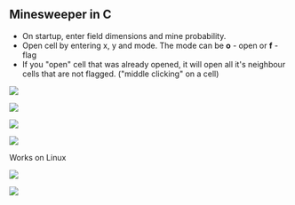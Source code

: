 ## Minesweeper in C

- On startup, enter field dimensions and mine probability.
- Open cell by entering x, y and mode. The mode can be **o** - open or **f** - flag
- If you "open" cell that was already opened, it will open all it's neighbour cells that are not flagged. ("middle clicking" on a cell)

![](https://i.imgur.com/syudTPM.png)

![](https://i.imgur.com/jUY1JlH.png)

![](https://i.imgur.com/kFo725K.png)

![](https://i.imgur.com/B7Tmkp3.png)

Works on Linux

![](https://i.imgur.com/ZBYuCIa.png)

![](https://i.imgur.com/QIO48du.png)